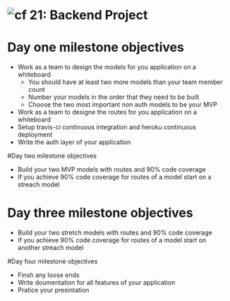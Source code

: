 ![cf](http://i.imgur.com/7v5ASc8.png) 21: Backend Project
===

# Day one milestone objectives
* Work as a team to design the models for you application on a whiteboard
  * You should have at least two more models than your team member count
  * Number your models in the order that they need to be built
  * Choose the two most important non auth models to be your MVP
* Work as a team to designe the routes for you application on a whiteboard
* Setup travis-ci continuous integration and heroku continuous deployment
* Write the auth layer of your application

#Day two milestone objectives
* Build your two MVP models with routes and 90% code coverage
* If you achieve 90% code coverage for routes of a model start on a streach model

# Day three milestone objectives
* Build your two stretch models with routes and 90% code coverage
* If you achieve 90% code coverage for routes of a model start on another streach model

#Day four milestone objectives
* Finsh any loose ends
* Write doumentation for all features of your application
* Pratice your presintation
